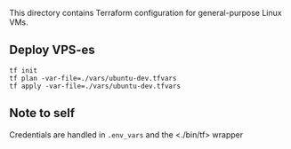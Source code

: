 This directory contains Terraform configuration for general-purpose Linux VMs.

## Deploy VPS-es

```
tf init
tf plan -var-file=./vars/ubuntu-dev.tfvars
tf apply -var-file=./vars/ubuntu-dev.tfvars
```

## Note to self

Credentials are handled in `.env_vars` and the <./bin/tf> wrapper
